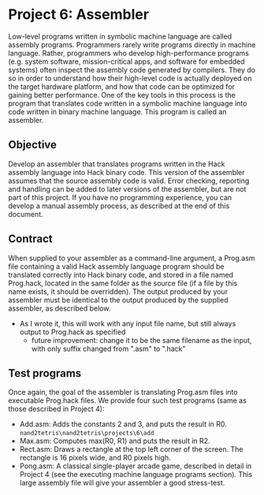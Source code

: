 # Project 6: Assembler
Low-level programs written in symbolic machine language are called assembly programs.
Programmers rarely write programs directly in machine language. Rather, programmers who
develop high-performance programs (e.g. system software, mission-critical apps, and software for
embedded systems) often inspect the assembly code generated by compilers. They do so in order
to understand how their high-level code is actually deployed on the target hardware platform, and
how that code can be optimized for gaining better performance. One of the key tools in this
process is the program that translates code written in a symbolic machine language into code
written in binary machine language. This program is called an assembler.

## Objective
Develop an assembler that translates programs written in the Hack assembly language into Hack
binary code. This version of the assembler assumes that the source assembly code is valid. Error
checking, reporting and handling can be added to later versions of the assembler, but are not part
of this project. If you have no programming experience, you can develop a manual assembly
process, as described at the end of this document.

## Contract
When supplied to your assembler as a command-line argument, a Prog.asm file containing a valid
Hack assembly language program should be translated correctly into Hack binary code, and stored
in a file named Prog.hack, located in the same folder as the source file (if a file by this name exists,
it should be overridden). The output produced by your assembler must be identical to the output
produced by the supplied assembler, as described below.

- As I wrote it, this will work with any input file name, but still always output to Prog.hack as specified
    - future improvement: change it to be the same filename as the input, with only suffix changed from ".asm" to ".hack"

## Test programs
Once again, the goal of the assembler is translating Prog.asm files into executable Prog.hack files.
We provide four such test programs (same as those described in Project 4):
- Add.asm: Adds the constants 2 and 3, and puts the result in R0. `nand2tetris\nand2tetris\projects\6\add`
- Max.asm: Computes max(R0, R1) and puts the result in R2.
- Rect.asm: Draws a rectangle at the top left corner of the screen. The rectangle is 16 pixels wide,
and R0 pixels high.
- Pong.asm: A classical single-player arcade game, described in detail in Project 4 (see the executing
machine language programs section). This large assembly file will give your assembler a good
stress-test.